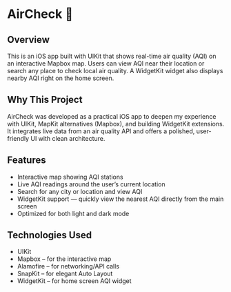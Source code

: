 # AirCheck 💨

## Overview
This is an iOS app built with UIKit that shows real-time air quality (AQI) on an interactive Mapbox map. Users can view AQI near their location or search any place to check local air quality. A WidgetKit widget also displays nearby AQI right on the home screen.

## Why This Project
AirCheck was developed as a practical iOS app to deepen my experience with UIKit, MapKit alternatives (Mapbox), and building WidgetKit extensions. It integrates live data from an air quality API and offers a polished, user-friendly UI with clean architecture.

## Features
- Interactive map showing AQI stations
- Live AQI readings around the user’s current location
- Search for any city or location and view AQI
- WidgetKit support — quickly view the nearest AQI directly from the main screen
- Optimized for both light and dark mode

## Technologies Used
- UIKit
- Mapbox – for the interactive map
- Alamofire – for networking/API calls
- SnapKit – for elegant Auto Layout
- WidgetKit – for home screen AQI widget

